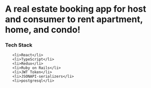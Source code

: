 # A real estate booking app for host and consumer to rent apartment, home, and condo!

<h3>Tech Stack</h3>

<ul>

    <li>React</li>
    <li>TypeScript</li>
    <li>Redux</li>
    <li>Ruby on Rails</li>
    <li>JWT Token</li>
    <li>JSONAPI-serializers</li>
    <li>postgresql</li>
</ul>
